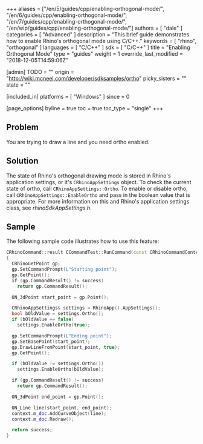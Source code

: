 +++
aliases = ["/en/5/guides/cpp/enabling-orthogonal-mode/", "/en/6/guides/cpp/enabling-orthogonal-mode/", "/en/7/guides/cpp/enabling-orthogonal-mode/", "/en/wip/guides/cpp/enabling-orthogonal-mode/"]
authors = [ "dale" ]
categories = [ "Advanced" ]
description = "This brief guide demonstrates how to enable Rhino's orthogonal mode using C/C++."
keywords = [ "rhino", "orthogonal" ]
languages = [ "C/C++" ]
sdk = [ "C/C++" ]
title = "Enabling Orthogonal Mode"
type = "guides"
weight = 1
override_last_modified = "2018-12-05T14:59:06Z"

[admin]
TODO = ""
origin = "http://wiki.mcneel.com/developer/sdksamples/ortho"
picky_sisters = ""
state = ""

[included_in]
platforms = [ "Windows" ]
since = 0

[page_options]
byline = true
toc = true
toc_type = "single"
+++

 
## Problem

You are trying to draw a line and you need ortho enabled.

## Solution

The state of Rhino's orthogonal drawing mode is stored in Rhino's application settings, or it's `CRhinoAppSettings` object.  To check the current state of ortho, call `CRhinoAppSettings::Ortho`.  To enable or disable ortho, call `CRhinoAppSettings::EnableOrtho` and pass in the boolean value that is appropriate.  For more information on this and Rhino's application settings class, see *rhinoSdkAppSettings.h*.

## Sample

The following sample code illustrates how to use this feature:

```cpp
CRhinoCommand::result CCommandTest::RunCommand(const CRhinoCommandContext& context)
{
  CRhinoGetPoint gp;
  gp.SetCommandPrompt(L"Starting point");
  gp.GetPoint();
  if (gp.CommandResult() != success)
    return gp.CommandResult();

  ON_3dPoint start_point = gp.Point();

  CRhinoAppSettings& settings = RhinoApp().AppSettings();
  bool bOldValue = settings.Ortho();
  if (bOldValue == false)
    settings.EnableOrtho(true);

  gp.SetCommandPrompt(L"Ending point");
  gp.SetBasePoint(start_point);
  gp.DrawLineFromPoint(start_point, true);
  gp.GetPoint();

  if (bOldValue != settings.Ortho())
    settings.EnableOrtho(bOldValue);

  if (gp.CommandResult() != success)
    return gp.CommandResult();

  ON_3dPoint end_point = gp.Point();

  ON_Line line(start_point, end_point);
  context.m_doc.AddCurveObject(line);
  context.m_doc.Redraw();

  return success;
}
```
